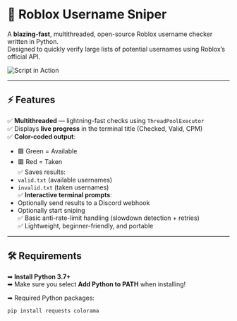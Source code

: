 # 🎯 Roblox Username Sniper

A **blazing-fast**, multithreaded, open-source Roblox username checker written in Python.  
Designed to quickly verify large lists of potential usernames using Roblox’s official API.

![Script in Action](https://media.discordapp.net/attachments/1257226957888684125/1381885478940180601/Screenshot_2025-06-09_233649.png?ex=684924a4&is=6847d324&hm=bf0beab148741605bc1224bec291f9cfcbd9ec5fad7dd6f7740d4b3f42193c1c&=&format=webp&quality=lossless&width=625&height=557)

---

## ⚡ Features

✅ **Multithreaded** — lightning-fast checks using `ThreadPoolExecutor`  
✅ Displays **live progress** in the terminal title (Checked, Valid, CPM)  
✅ **Color-coded output**:
- 🟩 Green = Available
- 🟥 Red = Taken  
✅ Saves results:
- `valid.txt` (available usernames)
- `invalid.txt` (taken usernames)  
✅ **Interactive terminal prompts**:
- Optionally send results to a Discord webhook
- Optionally start sniping  
✅ Basic anti-rate-limit handling (slowdown detection + retries)  
✅ Lightweight, beginner-friendly, and portable

---

## 🛠️ Requirements

➡ **Install Python 3.7+**  
➡ Make sure you select **Add Python to PATH** when installing!

➡ Required Python packages:
```bash
pip install requests colorama
